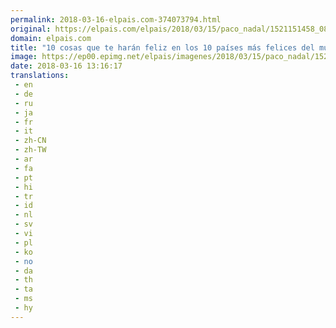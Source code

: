 ```yaml
---
permalink: 2018-03-16-elpais.com-374073794.html
original: https://elpais.com/elpais/2018/03/15/paco_nadal/1521151458_085890.html#?ref=rss&format=simple&link=link
domain: elpais.com
title: "10 cosas que te harán feliz en los 10 países más felices del mundo"
image: https://ep00.epimg.net/elpais/imagenes/2018/03/15/paco_nadal/1521151458_085890_1521190821_rrss_normal.jpg
date: 2018-03-16 13:16:17
translations: 
 - en
 - de
 - ru
 - ja
 - fr
 - it
 - zh-CN
 - zh-TW
 - ar
 - fa
 - pt
 - hi
 - tr
 - id
 - nl
 - sv
 - vi
 - pl
 - ko
 - no
 - da
 - th
 - ta
 - ms
 - hy
---
```


